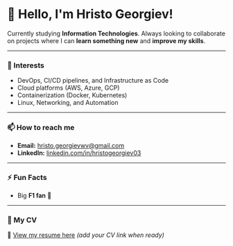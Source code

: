 # 👋 Hello, I'm Hristo Georgiev!



Currently studying **Information Technologies**. Always looking to collaborate on projects where I can **learn something new** and **improve my skills**.

---

### 🧠 Interests
- DevOps, CI/CD pipelines, and Infrastructure as Code  
- Cloud platforms (AWS, Azure, GCP)  
- Containerization (Docker, Kubernetes)  
- Linux, Networking, and Automation  

---

### 📫 How to reach me
- **Email:** [hristo.georgievwv@gmail.com](mailto:hristo.georgievwv@gmail.com)  
- **LinkedIn:** [linkedin.com/in/hristogeorgiev03](https://www.linkedin.com/in/hristogeorgiev03)

---

### ⚡ Fun Facts 
- Big **F1 fan** 🚗


---

### 💼 My CV
📄 [View my resume here](#) _(add your CV link when ready)_
